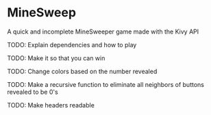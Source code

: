 # MineSweep
A quick and incomplete MineSweeper game made with the Kivy API

TODO: Explain dependencies and how to play

TODO: Make it so that you can win

TODO: Change colors based on the number revealed

TODO: Make a recursive function to eliminate all neighbors of buttons revealed to be 0's

TODO: Make headers readable
